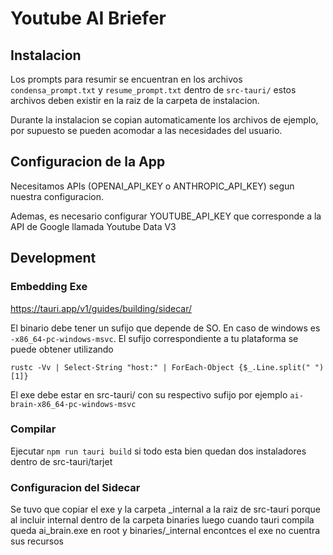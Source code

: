 # Youtube AI Briefer

## Instalacion
Los prompts para resumir se encuentran en los archivos `condensa_prompt.txt` y `resume_prompt.txt` dentro de `src-tauri/` estos archivos deben existir en la raiz de la carpeta de instalacion.

Durante la instalacion se copian automaticamente los archivos de ejemplo, por supuesto se pueden acomodar a las necesidades del usuario.

## Configuracion de la App

Necesitamos APIs (OPENAI_API_KEY o ANTHROPIC_API_KEY) segun nuestra configuracion. 

Ademas, es necesario configurar YOUTUBE_API_KEY que corresponde a la API de Google llamada Youtube Data V3

## Development

### Embedding Exe

https://tauri.app/v1/guides/building/sidecar/

El binario debe tener un sufijo que depende de SO. En caso de windows es `-x86_64-pc-windows-msvc`. El sufijo correspondiente a tu plataforma se puede obtener utilizando

`rustc -Vv | Select-String "host:" | ForEach-Object {$_.Line.split(" ")[1]}`

El exe debe estar en src-tauri/ con su respectivo sufijo por ejemplo `ai-brain-x86_64-pc-windows-msvc`

### Compilar

Ejecutar `npm run tauri build` si todo esta bien quedan dos instaladores dentro de src-tauri/tarjet

### Configuracion del Sidecar

Se tuvo que copiar el exe y la carpeta _internal a la raiz de src-tauri porque al incluir internal dentro de la carpeta binaries luego cuando tauri compila queda ai_brain.exe en root y binaries/_internal encontces el exe no cuentra sus recursos
